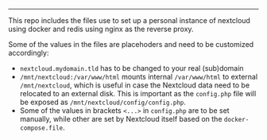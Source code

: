 ----
This repo includes the files use to set up a personal instance of nextcloud using docker and redis using nginx as the reverse proxy.

Some of the values in the files are placehoders and need to be customized accordingly:


- `nextcloud.mydomain.tld` has to be changed to your real (sub)domain
- `/mnt/nextcloud:/var/www/html` mounts internal `/var/www/html` to external `/mnt/nextcloud`, which is useful in case the Nextcloud data need to be relocated to an external disk. This is important as the `config.php` file will be exposed as `/mnt/nextcloud/config/config.php`.
- Some of the values in brackets `<...>` in `config.php` are to be set manually, while other are set by Nextcloud itself based on the `docker-compose.file`.
